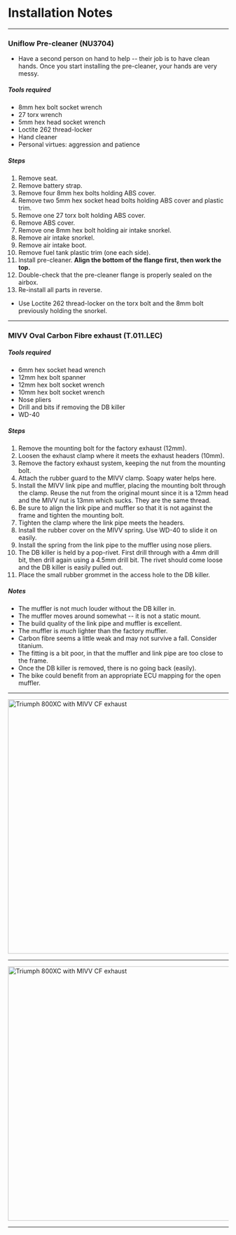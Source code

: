 # Installation Notes

----

### Uniflow Pre-cleaner (NU3704)

* Have a second person on hand to help -- their job is to have clean hands. Once you start installing the pre-cleaner, your hands are very messy.

##### Tools required

* 8mm hex bolt socket wrench
* 27 torx wrench
* 5mm hex head socket wrench
* Loctite 262 thread-locker
* Hand cleaner
* Personal virtues: aggression and patience

##### Steps

1. Remove seat.
2. Remove battery strap.
3. Remove four 8mm hex bolts holding ABS cover.
4. Remove two 5mm hex socket head bolts holding ABS cover and plastic trim.
5. Remove one 27 torx bolt holding ABS cover.
6. Remove ABS cover.
7. Remove one 8mm hex bolt holding air intake snorkel.
8. Remove air intake snorkel.
9. Remove air intake boot.
10. Remove fuel tank plastic trim (one each side).
11. Install pre-cleaner. **Align the bottom of the flange first, then work the top.**
12. Double-check that the pre-cleaner flange is properly sealed on the airbox.
13. Re-install all parts in reverse.
  * Use Loctite 262 thread-locker on the torx bolt and the 8mm bolt previously holding the snorkel.

----

### MIVV Oval Carbon Fibre exhaust (T.011.LEC)

##### Tools required

* 6mm hex socket head wrench
* 12mm hex bolt spanner
* 12mm hex bolt socket wrench
* 10mm hex bolt socket wrench
* Nose pliers
* Drill and bits if removing the DB killer
* WD-40

##### Steps

1. Remove the mounting bolt for the factory exhaust (12mm).
2. Loosen the exhaust clamp where it meets the exhaust headers (10mm).
3. Remove the factory exhaust system, keeping the nut from the mounting bolt.
4. Attach the rubber guard to the MIVV clamp. Soapy water helps here.
5. Install the MIVV link pipe and muffler, placing the mounting bolt through the clamp. Reuse the nut from the original mount since it is a 12mm head and the MIVV nut is 13mm which sucks. They are the same thread.
6. Be sure to align the link pipe and muffler so that it is not against the frame and tighten the mounting bolt.
7. Tighten the clamp where the link pipe meets the headers.
8. Install the rubber cover on the MIVV spring. Use WD-40 to slide it on easily.
9. Install the spring from the link pipe to the muffler using nose pliers.
10. The DB killer is held by a pop-rivet. First drill through with a 4mm drill bit, then drill again using a 4.5mm drill bit. The rivet should come loose and the DB killer is easily pulled out.
11. Place the small rubber grommet in the access hole to the DB killer.

##### Notes

* The muffler is not much louder without the DB killer in.
* The muffler moves around somewhat -- it is not a static mount.
* The build quality of the link pipe and muffler is excellent.
* The muffler is *much* lighter than the factory muffler.
* Carbon fibre seems a little weak and may not survive a fall. Consider titanium.
* The fitting is a bit poor, in that the muffler and link pipe are too close to the frame.
* Once the DB killer is removed, there is no going back (easily).
* The bike could benefit from an appropriate ECU mapping for the open muffler.

----

<a href="http://i.imgur.com/RhlR5RX.jpg"><img height="581" width="1032" src="http://i.imgur.com/RhlR5RX.jpg" alt="Triumph 800XC with MIVV CF exhaust"></a>

----

<a href="http://i.imgur.com/qHmP4vs.jpg"><img height="581" width="1032" src="http://i.imgur.com/qHmP4vs.jpg" alt="Triumph 800XC with MIVV CF exhaust"></a>

----
